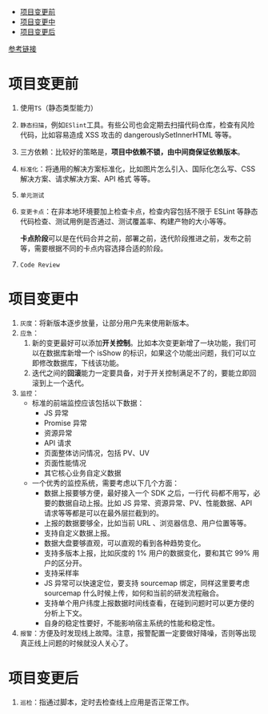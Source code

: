 - [项目变更前](#项目变更前)
- [项目变更中](#项目变更中)
- [项目变更后](#项目变更后)


[参考链接](https://mp.weixin.qq.com/s/z_qQ2UcoWoqqEVolEk-38w)

# 项目变更前

1. 使用`TS`（静态类型能力）
2. `静态扫描`，例如`ESlint`工具。有些公司也会定期去扫描代码仓库，检查有风险代码，比如容易造成 XSS 攻击的 dangerouslySetInnerHTML 等等。
3. 三方依赖：比较好的策略是，**项目中依赖不锁，由中间商保证依赖版本**。
4. `标准化`：将通用的解决方案标准化，比如图片怎么引入、国际化怎么写、CSS 解决方案、请求解决方案、API 格式 等等。
5. `单元测试`
6. `变更卡点`：在非本地环境要加上检查卡点，检查内容包括不限于 ESLint 等静态代码检查、测试用例是否通过、测试覆盖率、构建产物的大小等等。

   **卡点阶段**可以是在代码合并之前，部署之前，迭代阶段推进之前，发布之前等，需要根据不同的卡点内容选择合适的阶段。
7. `Code Review`

# 项目变更中

1. `灰度`：将新版本逐步放量，让部分用户先来使用新版本。
2. `应急`：
   1. 新的变更最好可以添加**开关控制**。比如本次变更新增了一块功能，我们可以在数据库新增一个 isShow 的标识，如果这个功能出问题，我们可以立即修改数据库，下线该功能。
   2. 迭代之间的**回滚**能力一定要具备，对于开关控制满足不了的，要能立即回滚到上一个迭代。
3. `监控`：
   - 标准的前端监控应该包括以下数据：
     - JS 异常
     - Promise 异常
     - 资源异常
     - API 请求
     - 页面整体访问情况，包括 PV、UV
     - 页面性能情况
     - 其它核心业务自定义数据
   - 一个优秀的监控系统，需要考虑以下几个方面：
     - 数据上报要够方便，最好接入一个 SDK 之后，一行代     码都不用写，必要的数据自动上报。比如 JS 异常、资源异常、PV、性能数据、API 请求等等都是可以在最外层拦截到的。
     - 上报的数据要够全，比如当前 URL 、浏览器信息、用户位置等等。
     - 支持自定义数据上报。
     - 数据大盘要够直观，可以直观的看到各种趋势变化。
     - 支持多版本上报，比如灰度的 1% 用户的数据变化，要和其它 99% 用户的区分开。
     - 支持采样率
     - JS 异常可以快速定位，要支持 sourcemap 绑定，同样这里要考虑 sourcemap 什么时候上传，如何和当前的研发流程融合。
     - 支持单个用户纬度上报数据时间线查看，在碰到问题时可以更方便的分析上下文。
     - 自身的稳定性要好，不能影响宿主系统的性能和稳定性。
4. `报警`：方便及时发现线上故障。注意，报警配置一定要做好降噪，否则等出现真正线上问题的时候就没人关心了。

# 项目变更后

1. `巡检`：指通过脚本，定时去检查线上应用是否正常工作。

